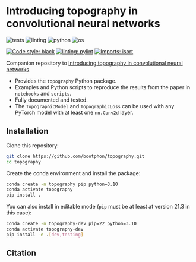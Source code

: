 # Introducing topography in convolutional neural networks

![tests](https://github.com/bootphon/topography/actions/workflows/tests.yml/badge.svg?branch=main)
![linting](https://github.com/bootphon/topography/actions/workflows/linting.yml/badge.svg?branch=main)
![python](https://img.shields.io/badge/python-3.8%20%7C%203.9%20%7C%203.10-blue)
![os](https://img.shields.io/badge/OS-Linux%20%7C%20MacOS%20%7C%20Windows-blue)

[![Code style: black](https://img.shields.io/badge/code%20style-black-000000.svg)](https://github.com/psf/black)
[![linting: pylint](https://img.shields.io/badge/linting-pylint-yellowgreen)](https://github.com/PyCQA/pylint)
[![Imports: isort](https://img.shields.io/badge/%20imports-isort-%231674b1?style=flat&labelColor=ef8336)](https://pycqa.github.io/isort/)

Companion repository to [Introducing topography in convolutional neural networks](https://arxiv.org).

- Provides the `topography` Python package.
- Examples and Python scripts to reproduce the results from the paper in `notebooks` and `scripts`.
- Fully documented and tested.
- The `TopographicModel` and `TopographicLoss` can be used with any PyTorch model with at least one `nn.Conv2d` layer.

## Installation

Clone this repository:

```bash
git clone https://github.com/bootphon/topography.git
cd topography
```

Create the conda environment and install the package:

```bash
conda create -n topography pip python=3.10
conda activate topography
pip install .
```

You can also install in editable mode (`pip` must be at least at version 21.3 in this case):

```bash
conda create -n topography-dev pip=22 python=3.10
conda activate topography-dev
pip install -e .[dev,testing]
```

## Citation

```bibtex
```
